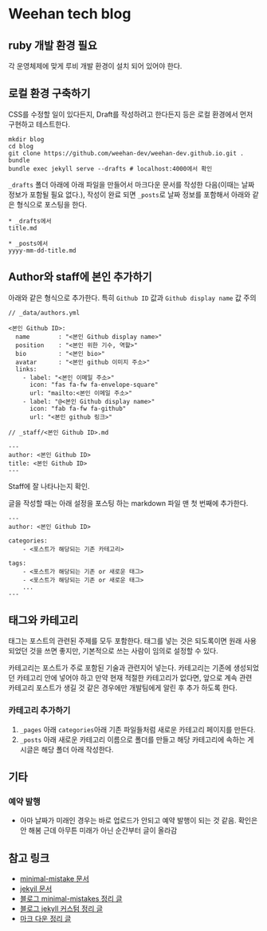 # Weehan tech blog

## ruby 개발 환경 필요

각 운영체제에 맞게 루비 개발 환경이 설치 되어 있어야 한다.

## 로컬 환경 구축하기

CSS를 수정할 일이 있다든지, Draft를 작성하려고 한다든지 등은 로컬 환경에서 먼저 구현하고 테스트한다.

```
mkdir blog
cd blog
git clone https://github.com/weehan-dev/weehan-dev.github.io.git .
bundle
bundle exec jekyll serve --drafts # localhost:4000에서 확인
```

`_drafts` 폴더 아래에 아래 파일을 만들어서 마크다운 문서를 작성한 다음(이때는 날짜 정보가 포함될 필요 없다.), 작성이 완료 되면 `_posts`로 날짜 정보를 포함해서 아래와 같은 형식으로 포스팅을 한다.

```
* _drafts에서
title.md

* _posts에서
yyyy-mm-dd-title.md
```

## Author와 staff에 본인 추가하기

아래와 같은 형식으로 추가한다. 특히 `Github ID` 값과 `Github display name` 값 주의

```
// _data/authors.yml

<본인 Github ID>:
  name        : "<본인 Github display name>"
  position    : "<본인 위한 기수, 역할>"
  bio         : "<본인 bio>"
  avatar      : "<본인 github 이미지 주소>"
  links:
    - label: "<본인 이메일 주소>"
      icon: "fas fa-fw fa-envelope-square"
      url: "mailto:<본인 이메일 주소>"
    - label: "@<본인 Github display name>"
      icon: "fab fa-fw fa-github"
      url: "<본인 github 링크>"
```

```
// _staff/<본인 Github ID>.md

---
author: <본인 Github ID>
title: <본인 Github ID>
---
```

Staff에 잘 나타나는지 확인.

글을 작성할 때는 아래 설정을 포스팅 하는 markdown 파일 맨 첫 번째에 추가한다.

```
---
author: <본인 Github ID>

categories:
    - <포스트가 해당되는 기존 카테고리>

tags:
    - <포스트가 해당되는 기존 or 새로운 태그>
    - <포스트가 해당되는 기존 or 새로운 태그>
    ...
---
```

## 태그와 카테고리

태그는 포스트의 관련된 주제를 모두 포함한다. 태그를 넣는 것은 되도록이면 원래 사용되었던 것을 쓰면 좋지만, 기본적으로 쓰는 사람이 임의로 설정할 수 있다.

카테고리는 포스트가 주로 포함된 기술과 관련지어 넣는다. 카테고리는 기존에 생성되었던 카테고리 안에 넣어야 하고 만약 현재 적절한 카테고리가 없다면, 앞으로 계속 관련 카테고리 포스트가 생길 것 같은 경우에만 개발팀에게 알린 후 추가 하도록 한다.

### 카테고리 추가하기

1. `_pages` 아래 `categories`아래 기존 파일들처럼 새로운 카테고리 페이지를 만든다.
2. `_posts` 아래 새로운 카테고리 이름으로 폴더를 만들고 해당 카테고리에 속하는 게시글은 해당 폴더 아래 작성한다.

## 기타

### 예약 발행

- 아마 날짜가 미래인 경우는 바로 업로드가 안되고 예약 발행이 되는 것 같음. 확인은 안 해봄 근데 아무튼 미래가 아닌 순간부터 글이 올라감

## 참고 링크

- [minimal-mistake 문서](https://mmistakes.github.io/minimal-mistakes/docs/quick-start-guide/)
- [jekyil 문서](https://jekyllrb-ko.github.io/docs/home/)
- [블로그 minimal-mistakes 정리 글](https://devinlife.com/howto/)
- [블로그 jekyll 커스텀 정리 글](http://jihyeleee.com/blog/third-designer-can-make-jekyll-blog/)
- [마크 다운 정리 글](https://weehan-dev.github.io/%EB%A7%88%ED%81%AC%EB%8B%A4%EC%9A%B4-%EB%AC%B8%EB%B2%95-%EC%A0%95%EB%A6%AC/)
